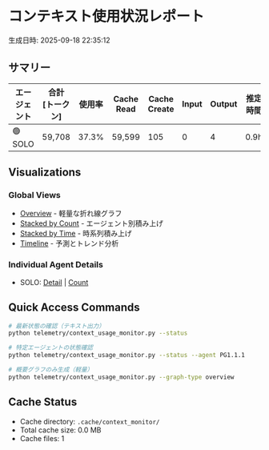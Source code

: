 # コンテキスト使用状況レポート

生成日時: 2025-09-18 22:35:12

## サマリー

| エージェント | 合計 [トークン] | 使用率 | Cache Read | Cache Create | Input | Output | 推定時間 |
|-------------|----------------|--------|------------|--------------|-------|--------|----------|
| 🟢 SOLO | 59,708 | 37.3% | 59,599 | 105 | 0 | 4 | 0.9h |

## Visualizations

### Global Views
- [Overview](context_usage_overview.png) - 軽量な折れ線グラフ
- [Stacked by Count](context_usage_stacked_count.png) - エージェント別積み上げ
- [Stacked by Time](context_usage_stacked_time.png) - 時系列積み上げ
- [Timeline](context_usage_timeline.png) - 予測とトレンド分析

### Individual Agent Details
- SOLO: [Detail](context_usage_SOLO_detail.png) | [Count](context_usage_SOLO_count.png)

## Quick Access Commands

```bash
# 最新状態の確認（テキスト出力）
python telemetry/context_usage_monitor.py --status

# 特定エージェントの状態確認
python telemetry/context_usage_monitor.py --status --agent PG1.1.1

# 概要グラフのみ生成（軽量）
python telemetry/context_usage_monitor.py --graph-type overview
```

## Cache Status

- Cache directory: `.cache/context_monitor/`
- Total cache size: 0.0 MB
- Cache files: 1
